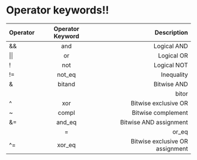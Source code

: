 # Operator keywords!!

| Operator | Operator Keyword | Description |
|:---------|:----------------:|------------:|
|&&     | and              | Logical AND |
|$\left\lvert \right\rvert$    | or               | Logical OR |
|!      | not              | Logical NOT |
|!=     | not_eq           | Inequality |
|&      | bitand           | Bitwise AND |
||      | bitor            | Bitwise inclusive OR |
|^      | xor              | Bitwise exclusive OR |
|~      | compl            | Bitwise complement |
|&=     | and_eq           | Bitwise AND assignment |
||=     | or_eq            | Bitwise inclusive OR assignment |
|^=     | xor_eq           | Bitwise exclusive OR assignment |
